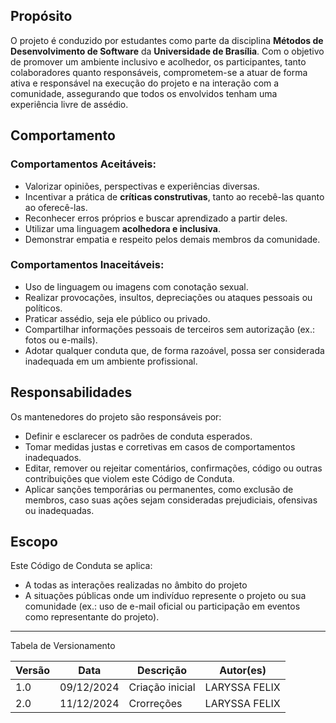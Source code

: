 ## Propósito  

O projeto é conduzido por estudantes como parte da disciplina **Métodos de Desenvolvimento de Software** da **Universidade de Brasília**. Com o objetivo de promover um ambiente inclusivo e acolhedor, os participantes, tanto colaboradores quanto responsáveis, comprometem-se a atuar de forma ativa e responsável na execução do projeto e na interação com a comunidade, assegurando que todos os envolvidos tenham uma experiência livre de assédio.


## Comportamento  

### Comportamentos Aceitáveis:  
- Valorizar opiniões, perspectivas e experiências diversas.  
- Incentivar a prática de **críticas construtivas**, tanto ao recebê-las quanto ao oferecê-las.  
- Reconhecer erros próprios e buscar aprendizado a partir deles.  
- Utilizar uma linguagem **acolhedora e inclusiva**.  
- Demonstrar empatia e respeito pelos demais membros da comunidade.  

### Comportamentos Inaceitáveis:  
- Uso de linguagem ou imagens com conotação sexual.  
- Realizar provocações, insultos, depreciações ou ataques pessoais ou políticos.  
- Praticar assédio, seja ele público ou privado.  
- Compartilhar informações pessoais de terceiros sem autorização (ex.: fotos ou e-mails).  
- Adotar qualquer conduta que, de forma razoável, possa ser considerada inadequada em um ambiente profissional.  


## Responsabilidades  

Os mantenedores do projeto são responsáveis por:  
- Definir e esclarecer os padrões de conduta esperados.  
- Tomar medidas justas e corretivas em casos de comportamentos inadequados.  
- Editar, remover ou rejeitar comentários, confirmações, código ou outras contribuições que violem este Código de Conduta.  
- Aplicar sanções temporárias ou permanentes, como exclusão de membros, caso suas ações sejam consideradas prejudiciais, ofensivas ou inadequadas.  


## Escopo  

Este Código de Conduta se aplica:  
- A todas as interações realizadas no âmbito do projeto
- A situações públicas onde um indivíduo represente o projeto ou sua comunidade (ex.: uso de e-mail oficial ou participação em eventos como representante do projeto).  

---

Tabela de Versionamento

| Versão | Data       | Descrição                                                     | Autor(es)        |
|--------|------------|---------------------------------------------------------------|------------------|
| 1.0    | 09/12/2024 | Criação inicial                       | LARYSSA FELIX |
| 2.0    | 11/12/2024 | Crorreções                       | LARYSSA FELIX |
